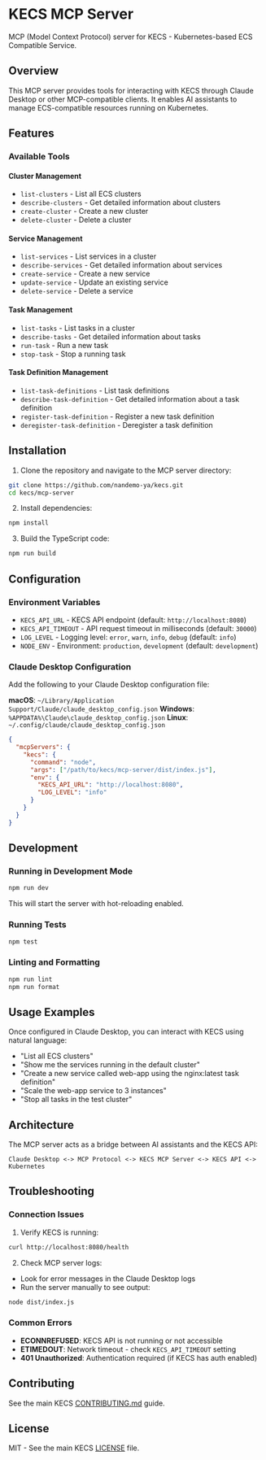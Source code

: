 # KECS MCP Server

MCP (Model Context Protocol) server for KECS - Kubernetes-based ECS Compatible Service.

## Overview

This MCP server provides tools for interacting with KECS through Claude Desktop or other MCP-compatible clients. It enables AI assistants to manage ECS-compatible resources running on Kubernetes.

## Features

### Available Tools

#### Cluster Management
- `list-clusters` - List all ECS clusters
- `describe-clusters` - Get detailed information about clusters
- `create-cluster` - Create a new cluster
- `delete-cluster` - Delete a cluster

#### Service Management
- `list-services` - List services in a cluster
- `describe-services` - Get detailed information about services
- `create-service` - Create a new service
- `update-service` - Update an existing service
- `delete-service` - Delete a service

#### Task Management
- `list-tasks` - List tasks in a cluster
- `describe-tasks` - Get detailed information about tasks
- `run-task` - Run a new task
- `stop-task` - Stop a running task

#### Task Definition Management
- `list-task-definitions` - List task definitions
- `describe-task-definition` - Get detailed information about a task definition
- `register-task-definition` - Register a new task definition
- `deregister-task-definition` - Deregister a task definition

## Installation

1. Clone the repository and navigate to the MCP server directory:
```bash
git clone https://github.com/nandemo-ya/kecs.git
cd kecs/mcp-server
```

2. Install dependencies:
```bash
npm install
```

3. Build the TypeScript code:
```bash
npm run build
```

## Configuration

### Environment Variables

- `KECS_API_URL` - KECS API endpoint (default: `http://localhost:8080`)
- `KECS_API_TIMEOUT` - API request timeout in milliseconds (default: `30000`)
- `LOG_LEVEL` - Logging level: `error`, `warn`, `info`, `debug` (default: `info`)
- `NODE_ENV` - Environment: `production`, `development` (default: `development`)

### Claude Desktop Configuration

Add the following to your Claude Desktop configuration file:

**macOS**: `~/Library/Application Support/Claude/claude_desktop_config.json`
**Windows**: `%APPDATA%\Claude\claude_desktop_config.json`
**Linux**: `~/.config/claude/claude_desktop_config.json`

```json
{
  "mcpServers": {
    "kecs": {
      "command": "node",
      "args": ["/path/to/kecs/mcp-server/dist/index.js"],
      "env": {
        "KECS_API_URL": "http://localhost:8080",
        "LOG_LEVEL": "info"
      }
    }
  }
}
```

## Development

### Running in Development Mode

```bash
npm run dev
```

This will start the server with hot-reloading enabled.

### Running Tests

```bash
npm test
```

### Linting and Formatting

```bash
npm run lint
npm run format
```

## Usage Examples

Once configured in Claude Desktop, you can interact with KECS using natural language:

- "List all ECS clusters"
- "Show me the services running in the default cluster"
- "Create a new service called web-app using the nginx:latest task definition"
- "Scale the web-app service to 3 instances"
- "Stop all tasks in the test cluster"

## Architecture

The MCP server acts as a bridge between AI assistants and the KECS API:

```
Claude Desktop <-> MCP Protocol <-> KECS MCP Server <-> KECS API <-> Kubernetes
```

## Troubleshooting

### Connection Issues

1. Verify KECS is running:
```bash
curl http://localhost:8080/health
```

2. Check MCP server logs:
- Look for error messages in the Claude Desktop logs
- Run the server manually to see output:
```bash
node dist/index.js
```

### Common Errors

- **ECONNREFUSED**: KECS API is not running or not accessible
- **ETIMEDOUT**: Network timeout - check `KECS_API_TIMEOUT` setting
- **401 Unauthorized**: Authentication required (if KECS has auth enabled)

## Contributing

See the main KECS [CONTRIBUTING.md](../CONTRIBUTING.md) guide.

## License

MIT - See the main KECS [LICENSE](../LICENSE) file.